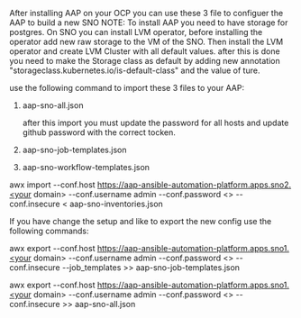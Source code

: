 After installing AAP on your OCP you can use these 3 file to configuer the AAP to build a new SNO 
NOTE: To install AAP you need to have storage for postgres. On SNO you can install LVM operator, before installing the operator add new raw storage to the VM of the SNO. Then install the LVM operator and create LVM Cluster with all default values. after this is done you need to make the Storage class as default by adding new annotation "storageclass.kubernetes.io/is-default-class" and the value of ture.

use the following command to import these 3 files to your AAP:

1. aap-sno-all.json

     after this import you must update the password for all hosts and update github password with the correct tocken.

2. aap-sno-job-templates.json
3. aap-sno-workflow-templates.json



awx import --conf.host https://aap-ansible-automation-platform.apps.sno2.<your domain> --conf.username admin --conf.password  <<password>>  --conf.insecure < aap-sno-inventories.json

If you have change the setup and like to export the new config use the following commands:

awx export --conf.host https://aap-ansible-automation-platform.apps.sno1.<your domain> --conf.username admin --conf.password  <<password>> --conf.insecure --job_templates >> aap-sno-job-templates.json

awx export --conf.host https://aap-ansible-automation-platform.apps.sno1.<your domain> --conf.username admin --conf.password  <<password>> --conf.insecure  >> aap-sno-all.json
